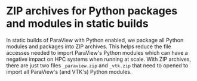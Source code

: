 # ZIP archives for Python packages and modules in static builds

In static builds of ParaView with Python enabled, we package all Python modules
and packages into ZIP archives. This helps reduce the file accesses needed to import
ParaView's Python modules which can have a negative impact on HPC systems when running
at scale. With ZIP archives, there are just two files `_paraview.zip` and `_vtk.zip` that
need to opened to import all ParaView's (and VTK's) Python modules.
